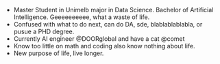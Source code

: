 - Master Student in Unimelb major in Data Science. Bachelor of Artificial Intelligence. Geeeeeeeeee, what a waste of life.
- Confused with what to do next, can do DA, sde, blablablablabla, or pusue a PHD degree.
- Currently AI engineer @DOORglobal and have a cat @comet
- Know too little on math and coding also know nothing about life.
- New purpose of life, live longer.

<!---
chaostheory-Jin/chaostheory-Jin is a ✨ special ✨ repository because its `README.md` (this file) appears on your GitHub profile.
You can click the Preview link to take a look at your changes.
--->
